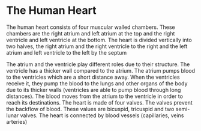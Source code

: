 # The Human Heart

The human heart consists of four muscular walled chambers.  These chambers are the right atrium and left atrium at the top and the right ventricle and left ventricle at the bottom.  The heart is divided vertically into two halves, the right atrium and the right ventricle to the right and the left atrium and left ventricle to the left by the septum

The atrium and the ventricle play different roles due to their structure.  The ventricle has a thicker wall compared to the atrium.  The atrium pumps blood to the ventricles which are a short distance away. When the ventricles receive it, they pump the blood to the lungs and other organs of the body due to its thicker walls (ventricles are able to pump blood through long distances).  The blood moves from the atrium to the ventricle in order to reach its destinations.  The heart is made of four valves.  The valves prevent the backflow of blood.  These values are bicuspid, tricuspid and two semi-lunar valves.  The heart is connected by blood vessels (capillaries, veins arteries)


